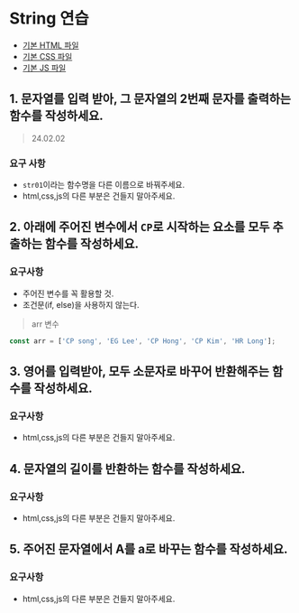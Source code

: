 # String 연습

-   [기본 HTML 파일](https://github.com/PisoDev77/study-visang/blob/main/String/index.html)
-   [기본 CSS 파일](https://github.com/PisoDev77/study-visang/blob/main/String/style.css)
-   [기본 JS 파일](https://github.com/PisoDev77/study-visang/blob/main/String/string.js)

## 1. 문자열를 입력 받아, 그 문자열의 2번째 문자를 출력하는 함수를 작성하세요.

> 24.02.02

### 요구 사항

-   `str01`이라는 함수명을 다른 이름으로 바꿔주세요.
-   html,css,js의 다른 부분은 건들지 말아주세요.

## 2. 아래에 주어진 변수에서 `CP`로 시작하는 요소를 모두 추출하는 함수를 작성하세요.

### 요구사항

-   주어진 변수를 꼭 활용할 것.
-   조건문(if, else)을 사용하지 않는다.

> arr 변수

```js
const arr = ['CP song', 'EG Lee', 'CP Hong', 'CP Kim', 'HR Long'];
```

## 3. 영어를 입력받아, 모두 소문자로 바꾸어 반환해주는 함수를 작성하세요.

### 요구사항

-   html,css,js의 다른 부분은 건들지 말아주세요.

## 4. 문자열의 길이를 반환하는 함수를 작성하세요.

### 요구사항

-   html,css,js의 다른 부분은 건들지 말아주세요.

## 5. 주어진 문자열에서 A를 a로 바꾸는 함수를 작성하세요.

### 요구사항

-   html,css,js의 다른 부분은 건들지 말아주세요.
